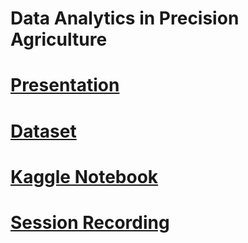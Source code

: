 # Data Analytics in Precision Agriculture

# [Presentation](https://github.com/sarithdm/agriculture/blob/master/Data%20Analytics%20in%20Precision%20Agriculture.pdf)

# [Dataset](https://www.kaggle.com/emmarex/plantdisease)

# [Kaggle Notebook](https://www.kaggle.com/sarithdivakar/plant-disease-detection-using-keras)

# [Session Recording](https://youtu.be/a1qtN2hptXs)

